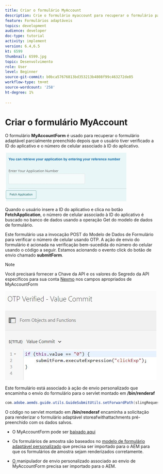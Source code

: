 ```yaml
---
title: Criar o formulário MyAccount
description: Crie o formulário myaccount para recuperar o formulário parcialmente preenchido na verificação bem-sucedida do ID do aplicativo e do número de telefone.
feature: Formulários adaptáveis
topics: development
audience: developer
doc-type: tutorial
activity: implement
version: 6.4,6.5
kt: 6599
thumbnail: 6599.jpg
topic: Desenvolvimento
role: User
level: Beginner
source-git-commit: b0bca57676813bd353213b4808f99c463272de85
workflow-type: tm+mt
source-wordcount: '258'
ht-degree: 1%

---
```




# Criar o formulário MyAccount

O formulário **MyAccountForm** é usado para recuperar o formulário adaptável parcialmente preenchido depois que o usuário tiver verificado a ID do aplicativo e o número de celular associado à ID do aplicativo.

![meu formulário de conta](assets/6599.JPG)

Quando o usuário insere a ID do aplicativo e clica no botão **FetchApplication**, o número de celular associado à ID do aplicativo é buscado no banco de dados usando a operação Get do modelo de dados de formulário.

Este formulário usa a invocação POST do Modelo de Dados de Formulário para verificar o número de celular usando OTP. A ação de envio do formulário é acionada na verificação bem-sucedida do número do celular usando o código a seguir. Estamos acionando o evento click do botão de envio chamado **submitForm**.

>[!NOTE]
> Você precisará fornecer a Chave da API e os valores do Segredo da API específicos para sua conta [Nexmo](https://dashboard.nexmo.com/) nos campos apropriados de MyAccountForm

![trigger-submit](assets/trigger-submit.JPG)



Este formulário está associado à ação de envio personalizado que encaminha o envio do formulário para o servlet montado em **/bin/renderaf**

```java
com.adobe.aemds.guide.utils.GuideSubmitUtils.setForwardPath(slingRequest,"/bin/renderaf",null,null);
```

O código no servlet montado em **/bin/renderaf** encaminha a solicitação para renderizar o formulário adaptável storeafwithattachments pré-preenchido com os dados salvos.


* O MyAccountForm pode ser [baixado aqui](assets/my-account-form.zip)

* Os formulários de amostra são baseados no [modelo de formulário adaptável personalizado](assets/custom-template-with-page-component.zip) que precisa ser importado para o AEM para que os formulários de amostra sejam renderizados corretamente.

* [O ](assets/custom-submit-my-account-form.zip) manipulador de envio personalizado associado ao envio de MyAccountForm precisa ser importado para o AEM.
